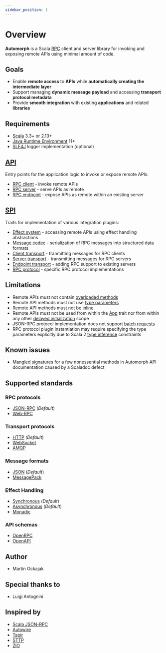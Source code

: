 ```yaml
---
sidebar_position: 1
---
```


# Overview

**Automorph** is a Scala [RPC](https://en.wikipedia.org/wiki/Remote_procedure_call) client and server library
for invoking and exposing remote APIs using minimal amount of code.


## Goals

* Enable **remote access** to **APIs** while **automatically creating the intermediate layer**
* Support managing **dynamic message payload** and accessing **transport protocol metadata**
* Provide **smooth integration** with existing **applications** and related **libraries**


## Requirements

* [Scala](https://www.scala-lang.org/) 3.3+ or 2.13+
* [Java Runtime Environment](https://openjdk.java.net/) 11+
* [SLF4J](http://www.slf4j.org/) logger implementation (optional)


## [API](https://automorph.org/api/automorph.html)

Entry points for the application logic to invoke or expose remote APIs:

* [RPC client](/api/automorph/RpcClient.html) - invoke remote APIs
* [RPC server](/api/automorph/RpcServer.html) - serve APIs as remote
* [RPC endpoint](/api/automorph/RpcEndpoint.html) - expose APIs as remote within an existing server


## [SPI](https://automorph.org/api/automorph/spi.html)

Traits for implementation of various integration plugins:

* [Effect system](/api/automorph/spi/EffectSystem.html) - accessing remote APIs using effect handling abstractions
* [Message codec](/api/automorph/spi/MessageCodec.html) - serialization of RPC messages into structured data formats
* [Client transport](/api/automorph/spi/ClientTransport.html) - tranmitting messages for RPC clients
* [Server transport](/api/automorph/spi/ServerTransport.html) - transmitting messages for RPC servers
* [Endpoint transport](/api/automorph/spi/EndpointTransport.html) - adding RPC support to existing servers
* [RPC protocol](/api/automorph/spi/RpcProtocol.html) - specific RPC protocol implementations


## Limitations

* Remote APIs must not contain [overloaded methods](https://en.wikipedia.org/wiki/Function_overloading)
* Remote API methods must not use [type parameters](https://docs.scala-lang.org/tour/polymorphic-methods.html)
* Remote API methods must not be [inline](https://docs.scala-lang.org/scala3/guides/macros/inline.html)
* Remote APIs must not be used from within the [App](https://scala-lang.org/api/3.x/scala/App.html) trait nor from within any other [delayed initialization](https://scala-lang.org/api/3.x/scala/DelayedInit.html) scope
* JSON-RPC protocol implementation does not support [batch requests](https://www.jsonrpc.org/specification#batch)
* RPC protocol plugin instantiation may require specifying the type parameters explicitly due to Scala 2 [type inference](https://docs.scala-lang.org/tour/type-inference.html) constraints


## Known issues

* Mangled signatures for a few nonessential methods in Automorph API documentation caused by a Scaladoc defect


## Supported standards

### RPC protocols

* [JSON-RPC](https://www.jsonrpc.org/specification) (*Default*)
* [Web-RPC](Web-RPC)

### Transport protocols

* [HTTP](https://en.wikipedia.org/wiki/Hypertext_Transfer_Protocol) (*Default*)
* [WebSocket](https://en.wikipedia.org/wiki/WebSocket)
* [AMQP](https://en.wikipedia.org/wiki/Advanced_Message_Queuing_Protocol)

### Message formats

* [JSON](https://www.json.org) (*Default*)
* [MessagePack](https://msgpack.org)

### Effect Handling

* [Synchronous](https://docs.scala-lang.org/scala3/book/taste-functions.html) (*Default*)
* [Asynchronous](https://docs.scala-lang.org/overviews/core/futures.html) (*Default*)
* [Monadic](https://blog.softwaremill.com/figuring-out-scala-functional-programming-libraries-af8230efccb4)

### API schemas

* [OpenRPC](https://spec.open-rpc.org)
* [OpenAPI](https://github.com/OAI/OpenAPI-Specification)


## Author

* Martin Ockajak


## Special thanks to

* Luigi Antognini


## Inspired by

* [Scala JSON-RPC](https://github.com/shogowada/scala-json-rpc)
* [Autowire](https://github.com/lihaoyi/autowire)
* [Tapir](https://tapir.softwaremill.com)
* [STTP](https://sttp.softwaremill.com)
* [ZIO](https://zio.dev)
